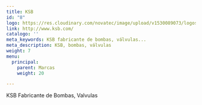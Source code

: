 ```yaml
---
title: KSB
id: "8"
logo: https://res.cloudinary.com/novatec/image/upload/v1530089073/logos/9c290a90f7c2e7e768e47a7d8d2ed411-ksb.jpg
link: http://www.ksb.com/
catalogo: ''
meta_keywords: KSB fabricante de bombas, válvulas...
meta_description: KSB, bombas, válvulas
weight: 7
menu:
  principal:
    parent: Marcas
    weight: 20

---
```

KSB Fabricante de Bombas, Valvulas